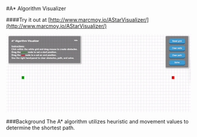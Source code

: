 #A* Algorithm Visualizer

####Try it out at [http://www.marcmoy.io/AStarVisualizer/](http://www.marcmoy.io/AStarVisualizer/)

![preview](preview.gif)

###Background
The A* algorithm utilizes heuristic and movement values to determine the shortest path.
